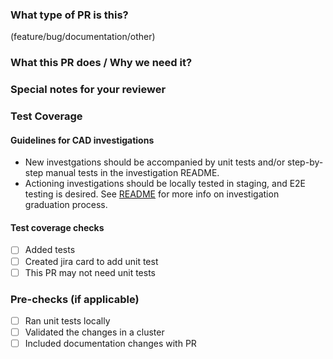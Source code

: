 ### What type of PR is this?

(feature/bug/documentation/other)

### What this PR does / Why we need it?

### Special notes for your reviewer

### Test Coverage
#### Guidelines for CAD investigations
- New investgations should be accompanied by unit tests and/or step-by-step manual tests in the investigation README.
- Actioning investigations should be locally tested in staging, and E2E testing is desired. See [README](https://github.com/openshift/configuration-anomaly-detection/blob/main/README.md#graduating-an-investigation) for more info on investigation graduation process.

#### Test coverage checks
- [ ] Added tests
- [ ] Created jira card to add unit test
- [ ] This PR may not need unit tests

### Pre-checks (if applicable)
- [ ] Ran unit tests locally
- [ ] Validated the changes in a cluster
- [ ] Included documentation changes with PR
